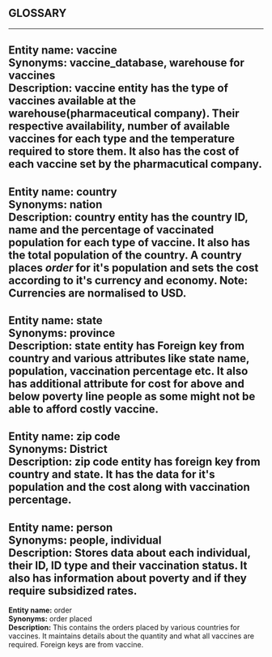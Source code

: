 GLOSSARY
----
----

**Entity name:** vaccine\
**Synonyms:** vaccine_database, warehouse for vaccines\
**Description:** vaccine entity has the type of vaccines available at the warehouse(pharmaceutical company). Their respective availability, number of available vaccines for each type  and the temperature required to store them. It also has the cost of each vaccine set by the pharmacutical company.
----
**Entity name:** country\
**Synonyms:** nation\
**Description:** country entity has the country ID, name and the percentage of vaccinated population for each type of vaccine. It also has the total population of the country. A country places *order* for it's population and sets the cost according to it's currency and economy. Note: Currencies are normalised to USD.
----
**Entity name:** state\
**Synonyms:** province\
Description: state entity has Foreign key from country and various attributes like state name, population, vaccination percentage etc. It also has additional attribute for cost for above and below poverty line people as some might not be able to afford costly vaccine.
----
**Entity name:** zip code\
**Synonyms:** District\
**Description:** zip code entity has foreign key from country and state. It has the data for it's population and the cost along with vaccination percentage.
----
**Entity name:** person\
**Synonyms:** people, individual\
**Description:** Stores data about each individual, their ID, ID type and their vaccination status. It also has information about poverty and if they require subsidized rates.
----
**Entity name:** order\
**Synonyms:** order placed\
**Description:** This contains the orders placed by various countries for vaccines. It maintains details about the quantity and what all vaccines are required. Foreign keys are from vaccine.

